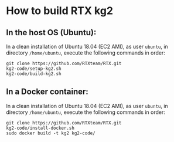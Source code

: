 
# How to build RTX kg2

## In the host OS (Ubuntu):

In a clean installation of Ubuntu 18.04 (EC2 AMI), as user `ubuntu`, in directory `/home/ubuntu`,
execute the following commands in order:

    git clone https://github.com/RTXteam/RTX.git
    kg2-code/setup-kg2.sh
    kg2-code/build-kg2.sh

## In a Docker container:

In a clean installation of Ubuntu 18.04 (EC2 AMI), as user `ubuntu`, in directory `/home/ubuntu`,
execute the following commands in order:

    git clone https://github.com/RTXteam/RTX.git
    kg2-code/install-docker.sh
    sudo docker build -t kg2 kg2-code/

